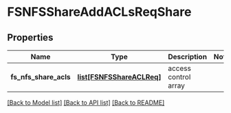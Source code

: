 # FSNFSShareAddACLsReqShare

## Properties
Name | Type | Description | Notes
------------ | ------------- | ------------- | -------------
**fs_nfs_share_acls** | [**list[FSNFSShareACLReq]**](FSNFSShareACLReq.md) | access control array | 

[[Back to Model list]](../README.md#documentation-for-models) [[Back to API list]](../README.md#documentation-for-api-endpoints) [[Back to README]](../README.md)


